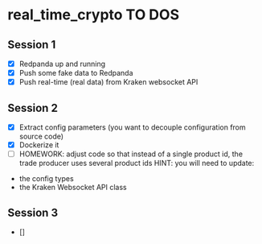 # real_time_crypto TO DOS

## Session 1
- [X] Redpanda up and running
- [X] Push some fake data to Redpanda
- [X] Push real-time (real data) from Kraken websocket API

## Session 2
- [X] Extract config parameters (you want to decouple configuration from source code)
- [X] Dockerize it
- [ ] HOMEWORK: adjust code so that instead of a single product id, the trade producer uses several product ids
HINT: you will need to update:
 - the config types
 - the Kraken Websocket API class

## Session 3 
- [] 